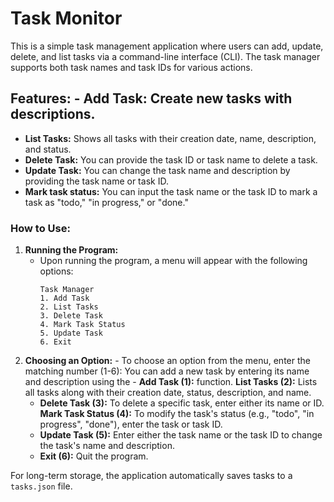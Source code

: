 # Task Monitor

This is a simple task management application where users can add, update, delete, and list tasks via a command-line interface (CLI). The task manager supports both task names and task IDs for various actions.

## Features: - **Add Task:** Create new tasks with descriptions.
- **List Tasks:** Shows all tasks with their creation date, name, description, and status.
- **Delete Task:** You can provide the task ID or task name to delete a task.
- **Update Task:** You can change the task name and description by providing the task name or task ID.
- **Mark task status:** You can input the task name or the task ID to mark a task as "todo," "in progress," or "done."


### How to Use:
1. **Running the Program:** 
   - Upon running the program, a menu will appear with the following options:
     ```
     Task Manager
     1. Add Task
     2. List Tasks
     3. Delete Task
     4. Mark Task Status
     5. Update Task
     6. Exit
     ```
2. **Choosing an Option:** - To choose an option from the menu, enter the matching number (1-6):
     You can add a new task by entering its name and description using the - **Add Task (1):** function.
     **List Tasks (2):** Lists all tasks along with their creation date, status, description, and name.
     - **Delete Task (3):** To delete a specific task, enter either its name or ID.
     **Mark Task Status (4):** To modify the task's status (e.g., "todo", "in progress", "done"), enter the task or task ID.
     - **Update Task (5):** Enter either the task name or the task ID to change the task's name and description.
     - **Exit (6):** Quit the program.

For long-term storage, the application automatically saves tasks to a `tasks.json` file.
